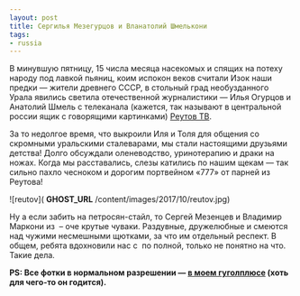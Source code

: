 ```yaml
---
layout: post
title: Сергилья Мезегурцов и Вланатолий Шмелькони
tags:
- russia
---
```


В минувшую пятницу, 15 числа месяца насекомых и спящих на потеху народу под лавкой пьяниц, коим испокон веков считали Изок наши предки — жители древнего СССР, в стольный град необузданного Урала явились светила отечественной журналистики — Илья Огурцов и Анатолий Шмель с телеканала (кажется, так называют в центральной россии ящик с говорящими картинками) [Реутов ТВ](http://reutov-tv.2x2tv.ru/).

За то недолгое время, что выкроили Иля и Толя для общения со скромными уральскими сталеварами, мы стали настоящими друзьями детства! Долго обсуждали оленеводство, уринотерапию и драки на ножах. Когда мы расставались, слезы катились по нашим щекам — так сильно пахло чесноком и дорогим портвейном «777» от парней из Реутова!

![reutov]( __GHOST_URL__ /content/images/2017/10/reutov.jpg)

Ну а если забить на петросян-стайл, то Сергей Мезенцев и Владимир Маркони из &nbsp;– оче крутые чуваки. Раздувные, дружелюбные и смеются над чужими несмешными щютками, за что им отдельный респект. В общем, ребята вдохновили нас с &nbsp;по полной, только не понятно на что. Такие дела.

**PS: Все фотки в нормальном разрешении — [в моем гуголплюсе](https://plus.google.com/photos/114315647473517551015/albums/5755013149687423873?authkey=CLPuk-Hd5oKgdw) (хоть для чего-то он годится).**

<!--kg-card-end: markdown-->